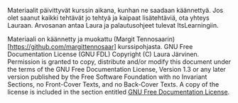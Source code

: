 Materiaalit päivittyvät kurssin aikana, kunhan ne saadaan käännettyä.
Jos olet saanut kaikki tehtävät jo tehtyä ja kaipaat lisätehtäviä, ota yhteys Lauraan. 
Arvosanan antaa Laura ja palautusohjeet tulevat ItsLearningiin. 


Materiaali on käännetty ja muokattu (Margit Tennosaarin)[https://github.com/margittennosaar] kurssipohjasta.
GNU Free Documentation License (GNU FDL)
Copyright (C) Laura Järvinen. Permission is granted to copy, distribute and/or modify this document under the terms of the GNU Free Documentation License, Version 1.3 or any later version published by the Free Software Foundation with no Invariant Sections, no Front-Cover Texts, and no Back-Cover Texts. A copy of the license is included in the section entitled [GNU Free Documentation License](https://www.gnu.org/licenses/fdl-1.3.txt).
